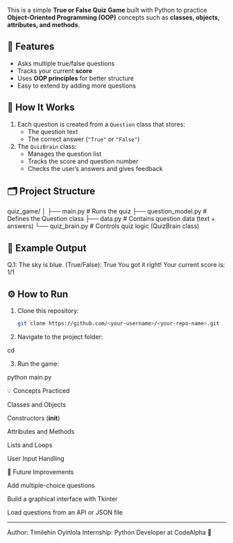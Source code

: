 
This is a simple **True or False Quiz Game** built with Python to practice **Object-Oriented Programming (OOP)** concepts such as **classes, objects, attributes, and methods**.

## 🚀 Features
- Asks multiple true/false questions
- Tracks your current **score**
- Uses **OOP principles** for better structure
- Easy to extend by adding more questions

## 🧩 How It Works
1. Each question is created from a `Question` class that stores:
   - The question text
   - The correct answer (`"True"` or `"False"`)
2. The `QuizBrain` class:
   - Manages the question list  
   - Tracks the score and question number  
   - Checks the user’s answers and gives feedback

## 🗂️ Project Structure

quiz_game/ │ ├── main.py          # Runs the quiz ├── question_model.py # Defines the Question class ├── data.py          # Contains question data (text + answers) └── quiz_brain.py    # Controls quiz logic (QuizBrain class)

## 🧠 Example Output

Q.1: The sky is blue. (True/False): True You got it right! Your current score is: 1/1

## ⚙️ How to Run
1. Clone this repository:
   ```bash
   git clone https://github.com/<your-username>/<your-repo-name>.git

2. Navigate to the project folder:

cd <your-repo-name>


3. Run the game:

python main.py



💡 Concepts Practiced

Classes and Objects

Constructors (__init__)

Attributes and Methods

Lists and Loops

User Input Handling


🌟 Future Improvements

Add multiple-choice questions

Build a graphical interface with Tkinter

Load questions from an API or JSON file



---

Author: Timilehin Oyinlola
Internship: Python Developer at CodeAlpha 🐍
